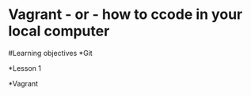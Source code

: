 # Vagrant - or - how to ccode in your local computer
#Learning objectives 
*Git

*Lesson 1

*Vagrant
